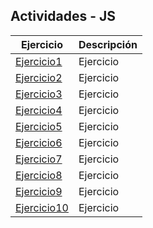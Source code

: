 ## Actividades - JS
Ejercicio | Descripción
----------|------------
[Ejercicio1](/Actividades/js01/js01.html) | Ejercicio
[Ejercicio2](/Actividades/js02/js02.html) | Ejercicio
[Ejercicio3](/Actividades/js03/js03.html) | Ejercicio
[Ejercicio4](/Actividades/js04/js04.html) | Ejercicio
[Ejercicio5](/Actividades/js05/js05.html) | Ejercicio
[Ejercicio6]() | Ejercicio
[Ejercicio7]() | Ejercicio
[Ejercicio8]() | Ejercicio
[Ejercicio9]() | Ejercicio
[Ejercicio10]() | Ejercicio
